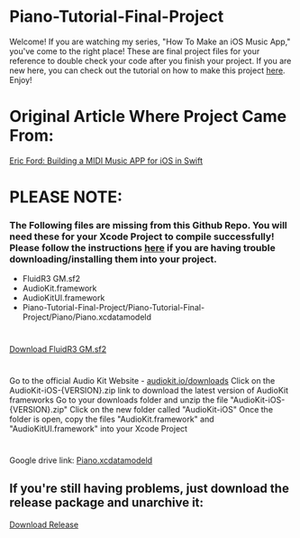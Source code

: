 # Piano-Tutorial-Final-Project

Welcome! If you are watching my series, "How To Make an iOS Music App," you've come to the right place! These are final project files for your reference to double check your code after you finish your project. If you are new here, you can check out the tutorial on how to make this project [here](https://www.youtube.com/watch?v=pTXaDtUd0Ng&list=PLP_uFyK0Gvs1_htfFDMoyBqTQ43t23c7I). Enjoy!

# Original Article Where Project Came From:
[Eric Ford: Building a MIDI Music APP for iOS in Swift](https://blog.codeship.com/building-a-midi-music-app-for-ios-in-swift/)

# PLEASE NOTE:
### The Following files are missing from this Github Repo. You will need these for your Xcode Project to compile successfully! Please follow the instructions [here]() if you are having trouble downloading/installing them into your project.
- FluidR3 GM.sf2
- AudioKit.framework
- AudioKitUI.framework
- Piano-Tutorial-Final-Project/Piano-Tutorial-Final-Project/Piano/Piano.xcdatamodeld

#
[Download FluidR3 GM.sf2](https://github.com/urish/cinto/blob/master/media/FluidR3%20GM.sf2)
#
Go to the official Audio Kit Website - [audiokit.io/downloads](https://audiokit.io/downloads)
Click on the AudioKit-iOS-{VERSION}.zip link to download the latest version of AudioKit frameworks
Go to your downloads folder and unzip the file "AudioKit-iOS-{VERSION}.zip"
Click on the new folder called "AudioKit-iOS"
Once the folder is open, copy the files "AudioKit.framework" and "AudioKitUI.framework" into your Xcode Project
#
Google drive link: [Piano.xcdatamodeld](https://drive.google.com/drive/folders/1k3-g6rdvIhefN4EDY7h62u9wRpIjvFYE?usp=sharing)

## If you're still having problems, just download the release package and unarchive it:
[Download Release](https://github.com/emurray2/Piano-Tutorial-Final-Project/releases/download/1.0/Piano-Tutorial-Final-Project.cpgz)

